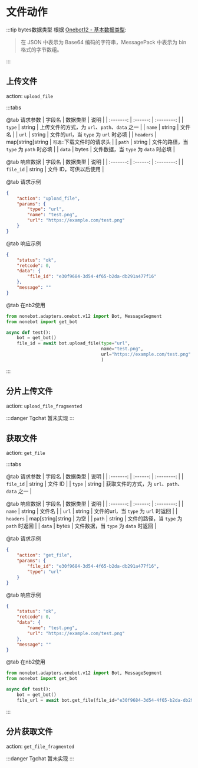 # 文件动作

:::tip bytes数据类型
根据 [Onebot12 - 基本数据类型](https://12.onebot.dev/connect/data-protocol/basic-types/):

> 在 JSON 中表示为 Base64 编码的字符串，MessagePack 中表示为 bin 格式的字节数组。

:::

## 上传文件<Badge text="标准" type="success" />
action: `upload_file`

:::tabs

@tab 请求参数
| 字段名    | 数据类型 |    说明    |
| :-------: | :------: | :--------: |
| `type` | string | 上传文件的方式，为 `url`、`path`、`data` 之一 |
| `name` | string | 文件名 |
| `url` | string | 文件的url，当 `type` 为 `url` 时必填 |
| `headers` | map[string]string | `可选:`下载文件时的请求头 |
| `path` | string | 文件的路径，当 `type` 为 `path` 时必填 |
| `data` | bytes | 文件数据，当 `type` 为 `data` 时必填 |

@tab 响应数据
| 字段名    | 数据类型 |    说明    |
| :-------: | :------: | :--------: |
| `file_id` | string | 文件 ID，可供以后使用 |

@tab 请求示例
```json
{
    "action": "upload_file",
    "params": {
        "type": "url",
        "name": "test.png",
        "url": "https://example.com/test.png"
    }
}
```

@tab 响应示例
```json
{
    "status": "ok",
    "retcode": 0,
    "data": {
        "file_id": "e30f9684-3d54-4f65-b2da-db291a477f16"
    },
    "message": ""
}
```

@tab 在nb2使用
```python
from nonebot.adapters.onebot.v12 import Bot, MessageSegment
from nonebot import get_bot

async def test():
    bot = get_bot()
    file_id = await bot.upload_file(type="url",
                                    name="test.png",
                                    url="https://example.com/test.png"
                                    )

```

:::

## 分片上传文件<Badge text="标准" type="success" />
action: `upload_file_fragmented`

:::danger Tgchat
暂未实现
:::

## 获取文件<Badge text="标准" type="success" />
action: `get_file`

:::tabs

@tab 请求参数
| 字段名    | 数据类型 |    说明    |
| :-------: | :------: | :--------: |
| `file_id` | string | 文件 ID |
| `type` | string  | 获取文件的方式，为 `url`、`path`、`data` 之一 |

@tab 响应数据
| 字段名    | 数据类型 |    说明    |
| :-------: | :------: | :--------: |
| `name` | string | 文件名 |
| `url` | string | 文件的url，当 `type` 为 `url` 时返回 |
| `headers` | map[string]string | 为空 |
| `path` | string | 文件的路径，当 `type` 为 `path` 时返回 |
| `data` | bytes | 文件数据，当 `type` 为 `data` 时返回 |

@tab 请求示例
```json
{
    "action": "get_file",
    "params": {
        "file_id": "e30f9684-3d54-4f65-b2da-db291a477f16",
        "type": "url"
    }
}
```

@tab 响应示例
```json
{
    "status": "ok",
    "retcode": 0,
    "data": {
        "name": "test.png",
        "url": "https://example.com/test.png"
    },
    "message": ""
}
```

@tab 在nb2使用
```python
from nonebot.adapters.onebot.v12 import Bot, MessageSegment
from nonebot import get_bot

async def test():
    bot = get_bot()
    file_url = await bot.get_file(file_id="e30f9684-3d54-4f65-b2da-db291a477f16",type="url")

```

:::

## 分片获取文件<Badge text="标准" type="success" />
action: `get_file_fragmented`

:::danger Tgchat
暂未实现
:::
